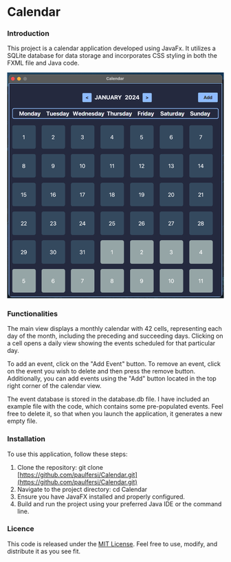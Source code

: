 # Calendar

### Introduction

This project is a calendar application developed using JavaFx. It utilizes a SQLite database for data storage and incorporates CSS styling in both the FXML file and Java code.

<p align="center"><img src="calendar_image.png" alt="Graphical User Interface" width="700" class="center"/></p>

### Functionalities 

The main view displays a monthly calendar with 42 cells, representing each day of the month, including the preceding and succeeding days. Clicking on a cell opens a daily view showing the events scheduled for that particular day.

To add an event, click on the "Add Event" button. To remove an event, click on the event you wish to delete and then press the remove button. Additionally, you can add events using the "Add" button located in the top right corner of the calendar view.

The event database is stored in the database.db file. I have included an example file with the code, which contains some pre-populated events. Feel free to delete it, so that when you launch the application, it generates a new empty file.

### Installation

To use this application, follow these steps:

1. Clone the repository: git clone [https://github.com/paulfersi/Calendar.git](https://github.com/paulfersi/Calendar.git)
2. Navigate to the project directory: cd Calendar
3. Ensure you have JavaFX installed and properly configured.
4. Build and run the project using your preferred Java IDE or the command line.

### Licence

This code is released under the [MIT License](LICENSE). Feel free to use, modify, and distribute it as you see fit.




